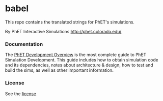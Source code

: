 babel
=====

This repo contains the translated strings for PhET's simulations.

By PhET Interactive Simulations
http://phet.colorado.edu/

### Documentation
The [PhET Development Overview](http://bit.ly/phet-html5-development-overview) is the most complete guide to PhET Simulation Development. This guide includes how
to obtain simulation code and its dependencies, notes about architecture & design, how to test and build the sims, as well as other important information.

### License
See the [license](LICENSE)

